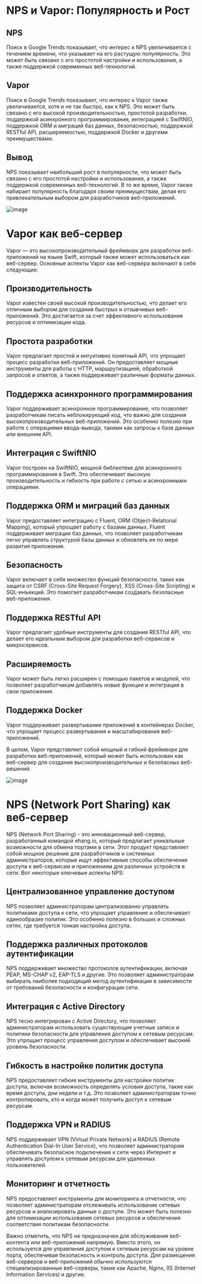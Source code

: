 # NPS и Vapor: Популярность и Рост

## NPS

Поиск в Google Trends показывает, что интерес к NPS увеличивается с течением времени, что указывает на его растущую популярность. Это может быть связано с его простотой настройки и использования, а также поддержкой современных веб-технологий.

## Vapor

Поиск в Google Trends показывает, что интерес к Vapor также увеличивается, хотя и не так быстро, как к NPS. Это может быть связано с его высокой производительностью, простотой разработки, поддержкой асинхронного программирования, интеграцией с SwiftNIO, поддержкой ORM и миграций баз данных, безопасностью, поддержкой RESTful API, расширяемостью, поддержкой Docker и другими преимуществами.

## Вывод

NPS показывает наибольший рост в популярности, что может быть связано с его простотой настройки и использования, а также поддержкой современных веб-технологий. В то же время, Vapor также набирает популярность благодаря своим преимуществам, делая его привлекательным выбором для разработчиков веб-приложений.


![image](https://github.com/Mkh1392/HW-1/assets/164170584/a779a990-d27f-4366-a72d-0e09b442db7e)


# Vapor как веб-сервер

Vapor — это высокопроизводительный фреймворк для разработки веб-приложений на языке Swift, который также может использоваться как веб-сервер. Основные аспекты Vapor как веб-сервера включают в себя следующие:

## Производительность

Vapor известен своей высокой производительностью, что делает его отличным выбором для создания быстрых и отзывчивых веб-приложений. Это достигается за счет эффективного использования ресурсов и оптимизации кода.

## Простота разработки

Vapor предлагает простой и интуитивно понятный API, что упрощает процесс разработки веб-приложений. Он предоставляет мощные инструменты для работы с HTTP, маршрутизацией, обработкой запросов и ответов, а также поддерживает различные форматы данных.

## Поддержка асинхронного программирования

Vapor поддерживает асинхронное программирование, что позволяет разработчикам писать неблокирующий код, что важно для создания высокопроизводительных веб-приложений. Это особенно полезно при работе с операциями ввода-вывода, такими как запросы к базе данных или внешним API.

## Интеграция с SwiftNIO

Vapor построен на SwiftNIO, мощной библиотеке для асинхронного программирования в Swift. Это обеспечивает высокую производительность и гибкость при работе с сетью и асинхронными операциями.

## Поддержка ORM и миграций баз данных

Vapor предоставляет интеграцию с Fluent, ORM (Object-Relational Mapping), который упрощает работу с базами данных. Fluent поддерживает миграции баз данных, что позволяет разработчикам легко управлять структурой базы данных и обновлять ее по мере развития приложения.

## Безопасность

Vapor включает в себя множество функций безопасности, таких как защита от CSRF (Cross-Site Request Forgery), XSS (Cross-Site Scripting) и SQL-инъекций. Это помогает разработчикам создавать безопасные веб-приложения.

## Поддержка RESTful API

Vapor предлагает удобные инструменты для создания RESTful API, что делает его идеальным выбором для разработки веб-сервисов и микросервисов.

## Расширяемость

Vapor может быть легко расширен с помощью пакетов и модулей, что позволяет разработчикам добавлять новые функции и интеграции в свои приложения.

## Поддержка Docker

Vapor поддерживает развертывание приложений в контейнерах Docker, что упрощает процесс развертывания и масштабирования веб-приложений.

В целом, Vapor представляет собой мощный и гибкий фреймворк для разработки веб-приложений, который может быть использован как веб-сервер для создания высокопроизводительных и безопасных веб-решений.


![image](https://github.com/Mkh1392/HW-1/assets/164170584/8be33167-3336-4a9b-ae13-0348e63972a0)



# NPS (Network Port Sharing) как веб-сервер

NPS (Network Port Sharing) - это инновационный веб-сервер, разработанный командой ehang.io, который предлагает уникальные возможности для обмена портами в сети. Этот продукт представляет собой мощное решение для разработчиков и системных администраторов, которые ищут эффективные способы обеспечения доступа к веб-сервисам и приложениям для различных устройств в сети. Вот некоторые ключевые аспекты NPS:

## Централизованное управление доступом

NPS позволяет администраторам централизованно управлять политиками доступа к сети, что упрощает управление и обеспечивает единообразие политик. Это особенно полезно в больших и сложных сетях, где требуется тонкая настройка доступа.

## Поддержка различных протоколов аутентификации

NPS поддерживает множество протоколов аутентификации, включая PEAP, MS-CHAP v2, EAP-TLS и другие. Это позволяет администраторам выбирать наиболее подходящий метод аутентификации в зависимости от требований безопасности и конфигурации сети.

## Интеграция с Active Directory

NPS тесно интегрирован с Active Directory, что позволяет администраторам использовать существующие учетные записи и политики безопасности для управления доступом к сетевым ресурсам. Это упрощает процесс управления доступом и обеспечивает высокий уровень безопасности.

## Гибкость в настройке политик доступа

NPS предоставляет гибкие инструменты для настройки политик доступа, включая возможность определять условия доступа, такие как время доступа, дни недели и т.д. Это позволяет администраторам точно контролировать, кто и когда может получить доступ к сетевым ресурсам.

## Поддержка VPN и RADIUS

NPS поддерживает VPN (Virtual Private Network) и RADIUS (Remote Authentication Dial-In User Service), что позволяет администраторам обеспечивать безопасное подключение к сети через Интернет и управлять доступом к сетевым ресурсам для удаленных пользователей.

## Мониторинг и отчетность

NPS предоставляет инструменты для мониторинга и отчетности, что позволяет администраторам отслеживать использование сетевых ресурсов и анализировать данные о доступе. Это может быть полезно для оптимизации использования сетевых ресурсов и обеспечения соответствия политикам безопасности.

Важно отметить, что NPS не предназначен для обслуживания веб-контента или веб-приложений напрямую. Вместо этого, он используется для управления доступом к сетевым ресурсам на уровне порта, обеспечивая безопасность и контроль доступа. Для размещения веб-серверов и веб-приложений обычно используются специализированные веб-серверы, такие как Apache, Nginx, IIS (Internet Information Services) и другие.
